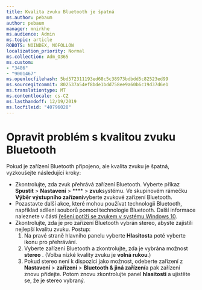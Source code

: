 ```yaml
---
title: Kvalita zvuku Bluetooth je špatná
ms.author: pebaum
author: pebaum
manager: mnirkhe
ms.audience: Admin
ms.topic: article
ROBOTS: NOINDEX, NOFOLLOW
localization_priority: Normal
ms.collection: Adm_O365
ms.custom:
- "3486"
- "9001467"
ms.openlocfilehash: 5bd572311193ed68c5c38973bdbdd5c82523ed99
ms.sourcegitcommit: 802537a54ef8bde1bdd758ee9a60b6c19d37d6e1
ms.translationtype: MT
ms.contentlocale: cs-CZ
ms.lasthandoff: 12/19/2019
ms.locfileid: "40796028"
---
```

# <a name="fix-bluetooth-audio-quality-issue"></a>Opravit problém s kvalitou zvuku Bluetooth

Pokud je zařízení Bluetooth připojeno, ale kvalita zvuku je špatná, vyzkoušejte následující kroky:

- Zkontrolujte, zda zvuk přehrává zařízení Bluetooth. Vyberte příkaz **Spustit** > **Nastavení** > **** > **zvuk**systému. Ve skupinovém rámečku **Výběr výstupního zařízení**vyberte zvukové zařízení Bluetooth.
- Pozastavte další akce, které mohou používat technologii Bluetooth, například sdílení souborů pomocí technologie Bluetooth. Další informace naleznete v části [řešení potíží se zvukem v systému Windows 10](https://support.microsoft.com/help/4520288/windows-10-fix-sound-problems).
- Zkontrolujte, zda je pro zařízení Bluetooth vybrán stereo, abyste zajistili nejlepší kvalitu zvuku. Postup: 
    1. Na pravé straně hlavního panelu vyberte **Hlasitost**a poté vyberte ikonu pro přehrávání.
    2. Vyberte zařízení Bluetooth a zkontrolujte, zda je vybrána možnost **stereo** . (Volba nízké kvality zvuku je **volná rukou**.)
    3. Pokud stereo není k dispozici jako možnost, odeberte zařízení z **Nastavení** > **zařízení** > **Bluetooth & jiná zařízení**a pak zařízení znovu přidejte. Potom znovu zkontrolujte panel **hlasitosti** a ujistěte se, že je stereo vybraný.

